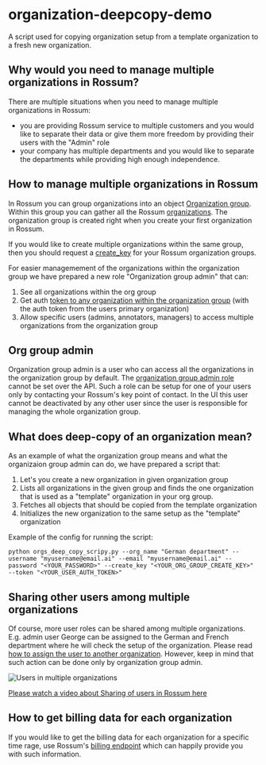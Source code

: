# organization-deepcopy-demo
A script used for copying organization setup from a template organization to a fresh new organization.

## Why would you need to manage multiple organizations in Rossum?
There are multiple situations when you need to manage multiple organizations in Rossum:
* you are providing Rossum service to multiple customers and you would like to separate their data or give them more freedom by providing their users with the "Admin" role
* your company has multiple departments and you would like to separate the departments while providing high enough independence.

## How to manage multiple organizations in Rossum
In Rossum you can group organizations into an object [Organization group](https://api.elis.rossum.ai/docs/#organization-group). Within this group you can gather all the Rossum [organizations](https://api.elis.rossum.ai/docs/#organization). The organization group is created right when you create your first organization in Rossum.

If you would like to create multiple organizations within the same group, then you should request a [create_key](https://api.elis.rossum.ai/docs/#create-new-organization) for your Rossum organization groups.

For easier managemement of the organizations within the organization group we have prepared a new role "Organization group admin" that can:
1. See all organizations within the org group
2. Get auth [token to any organization within the organization group](https://api.elis.rossum.ai/docs/#generate-a-token-to-access-the-organization) (with the auth token from the users primary organization)
3. Allow specific users (admins, annotators, managers) to access multiple organizations from the organization group

## Org group admin
Organization group admin is a user who can access all the organizations in the organization group by default. The [organization group admin role](https://api.elis.rossum.ai/docs/#retrieve-all-membership-organizations) cannot be set over the API. Such a role can be setup for one of your users only by contacting your Rossum's key point of contact. In the UI this user cannot be deactivated by any other user since the user is responsible for managing the whole organization group.

## What does deep-copy of an organization mean?
As an example of what the organization group means and what the organizaion group admin can do, we have prepared a script that:
1. Let's you create a new organization in given organization group
2. Lists all organizations in the given group and finds the one organization that is used as a "template"  organization in your org group.
3. Fetches all objects that should be copied from the template organization
4. Initializes the new organization to the same setup as the "template" organization

Example of the config for running the script:
```
python orgs_deep_copy_scripy.py --org_name "German department" --username "myusername@email.ai" --email "myusername@email.ai" --password "<YOUR_PASSWORD>" --create_key "<YOUR_ORG_GROUP_CREATE_KEY>" --token "<YOUR_USER_AUTH_TOKEN>"
```

## Sharing other users among multiple organizations
Of course, more user roles can be shared among multiple organizations. E.g. admin user George can be assigned to the German and French department where he will check the setup of the organization. Please read [how to assign the user to another organization](https://api.elis.rossum.ai/docs/#create-new-membership). However, keep in mind that such action can be done only by organization group admin.

![Users in multiple organizations](https://ibb.co/BrsG0DQ)

<a href="https://www.youtube.com/embed/7MvitiSEp0I">Please watch a video about Sharing of users in Rossum here</a> 

## How to get billing data for each organization
If you would like to get the billing data for each organization for a specific time rage, use Rossum's [billing endpoint](https://api.elis.rossum.ai/docs/#billing-for-organization) which can happily provide you with such information.
